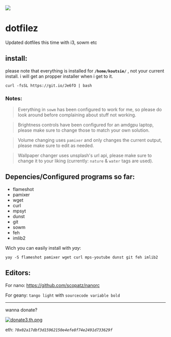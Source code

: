 <img src="https://i.ibb.co/jGMg3Ym/bootifull.png" />


# dotfilez
Updated dotfiles this time with i3, sowm etc

## install:
please note that everything is installed for **`/home/koutsie/`** , not your current install.
i will get an propper installer when i get to it.

`curl -fsSL https://git.io/Je6fO | bash`


### Notes:

> Everything in `sowm` has been configured to work for me, so please do look around before complaining about stuff not working.


> Brightness controls have been configured for an amdgpu laptop, please make sure to change those to match your own solution.


> Volume changing uses `pamixer` and only changes the current output, please make sure to edit as needed.


> Wallpaper changer uses unsplash's url api, please make sure to change it to your liking (currently: `nature` & `water` tags are used).


## Depencies/Configured programs so far:
- flameshot
- pamixer
- wget
- curl
- mpsyt
- dunst
- git
- sowm
- feh
- imlib2

Wich you can easily install with *yay*: 

```yay -S flameshot pamixer wget curl mps-youtube dunst git feh imlib2```


## Editors:
For nano: https://github.com/scopatz/nanorc

For geany: `tango light` with `sourcecode variable bold`

------

wanna donate?

[![donate3.th.png](https://s5.gifyu.com/images/donate3.th.png)](https://gifyu.com/image/vI0f)

eth: *`?0x02a17dbf3d15962150e4efe8f74e2491d733629f`*
